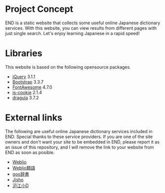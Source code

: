 # Project Concept

END is a static website that collects some useful online Japanese dictionary services.
With this website, you can view results from different pages with just single search.
Let's enjoy learning Japanese in a rapid speed!

# Libraries

This website is based on the following opensource packages.
- [jQuery](https://jquery.com/) 3.1.1
- [Bootstrap](http://getbootstrap.com/) 3.3.7
- [FontAwesome](http://fontawesome.io/) 4.7.0
- [js-cookie](https://github.com/js-cookie/js-cookie) 2.1.4
- [dragula](https://github.com/bevacqua/dragula) 3.7.2

# External links

The following are useful online Japanese dictionary services included in END.
Special thanks to these service providers.
If you are one of the site owners and don't want your site to be embedded in END, please report it as an issue of this repository, and I will remove the link to your website from END as soon as posible.
- [Weblio](http://www.weblio.jp/content/)
- [Weblio類語](http://thesaurus.weblio.jp/)
- [goo辞書](https://dictionary.goo.ne.jp/)
- [Jisho](http://jisho.org/)
- [沪江小D](https://dict.hjenglish.com/jp/)
